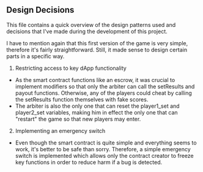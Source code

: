 Design Decisions
---
This file contains a quick overview of the design patterns used and decisions that I've made during the development of this project.

I have to mention again that this first version of the game is very simple, therefore it's fairly straightforward. Still, it made sense to design certain parts in a specific way.

1. Restricting access to key dApp functionality
- As the smart contract functions like an escrow, it was crucial to implement modifiers so that only the arbiter can call the setResults and payout functions. Otherwise, any of the players could cheat by calling the setResults function themselves with fake scores. 
- The arbiter is also the only one that can reset the player1_set and player2_set variables, making him in effect the only one that can "restart" the game so that new players may enter.

2. Implementing an emergency switch
- Even though the smart contract is quite simple and everything seems to work, it's better to be safe than sorry. Therefore, a simple emergency switch is implemented which allows only the contract creator to freeze key functions in order to reduce harm if a bug is detected.
